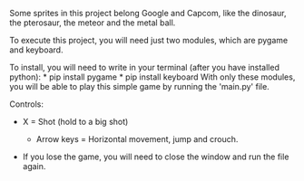 Some sprites in this project belong Google and Capcom, like the dinosaur, the pterosaur, the meteor and the metal ball.

To execute this project, you will need just two modules, which are pygame and keyboard.

To install, you will need to write in your terminal (after you have installed python):
	* pip install pygame
	* pip install keyboard
With only these modules, you will be able to play this simple game by running the 'main.py' file.

Controls:
  * X = Shot (hold to a big shot)
	* Arrow keys = Horizontal movement, jump and crouch.

* If you lose the game, you will need to close the window and run the file again.
